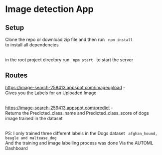 # Image detection App

## Setup

Clone the repo or download zip file and then run <code> npm install </code> to install all dependencies

<br> in the root project directory run <code> npm start </code> to start the server

## Routes

https://image-search-259413.appspot.com/imageupload -
<br> Gives you the Labels for an Uploaded Image

<br> https://image-search-259413.appspot.com/predict -
<br> Returns the Predicted_class_name and Predicted_class_score of dogs image trained in the dataset

<br> PS: I only trained three different labels in the Dogs dataset
<code> afghan_hound, beagle and maltease_dog </code>
<br> And the training and image labelling process was done Via the AUTOML Dashboard
